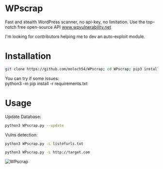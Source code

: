 # WPscrap
Fast and stealth WordPress scanner, no api-key, no limitation.
Use the top-notch free open-source API www.wpvulnerability.net  
  
I'm looking for contributors helping me to dev an auto-exploit module.  

# Installation  
```sh
git clone https://github.com/moloch54/WPscrap; cd WPscrap; pip3 install -r requirements.txt  
```  
You can try if some issues:  
python3 -m pip install -r requirements.txt  

# Usage  
Update Database:
```sh
python3 WPscrap.py --update
```  
Vulns detection:
```sh  
python3 WPscrap.py -L listofurls.txt
```
```sh
python3 WPscrap.py -L http://target.com
```
![WPscrap](https://github.com/moloch54/WPscrap/assets/123097488/92efc5c2-8552-459a-80d2-fa72cc722b92)
